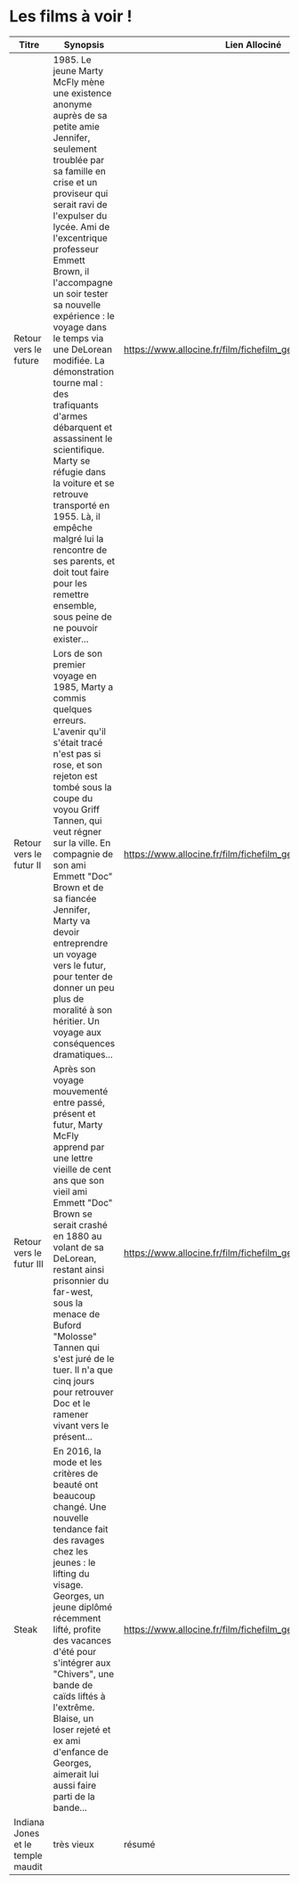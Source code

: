 # Les films à voir !

|Titre|Synopsis|Lien Allociné|
|-|-|-|
|Retour vers le future|1985. Le jeune Marty McFly mène une existence anonyme auprès de sa petite amie Jennifer, seulement troublée par sa famille en crise et un proviseur qui serait ravi de l'expulser du lycée. Ami de l'excentrique professeur Emmett Brown, il l'accompagne un soir tester sa nouvelle expérience : le voyage dans le temps via une DeLorean modifiée. La démonstration tourne mal : des trafiquants d'armes débarquent et assassinent le scientifique. Marty se réfugie dans la voiture et se retrouve transporté en 1955. Là, il empêche malgré lui la rencontre de ses parents, et doit tout faire pour les remettre ensemble, sous peine de ne pouvoir exister...|https://www.allocine.fr/film/fichefilm_gen_cfilm=448.html|
|Retour vers le futur II |Lors de son premier voyage en 1985, Marty a commis quelques erreurs. L'avenir qu'il s'était tracé n'est pas si rose, et son rejeton est tombé sous la coupe du voyou Griff Tannen, qui veut régner sur la ville. En compagnie de son ami Emmett "Doc" Brown et de sa fiancée Jennifer, Marty va devoir entreprendre un voyage vers le futur, pour tenter de donner un peu plus de moralité à son héritier. Un voyage aux conséquences dramatiques...|https://www.allocine.fr/film/fichefilm_gen_cfilm=5247.html|
|Retour vers le futur III|Après son voyage mouvementé entre passé, présent et futur, Marty McFly apprend par une lettre vieille de cent ans que son vieil ami Emmett "Doc" Brown se serait crashé en 1880 au volant de sa DeLorean, restant ainsi prisonnier du far-west, sous la menace de Buford "Molosse" Tannen qui s'est juré de le tuer. Il n'a que cinq jours pour retrouver Doc et le ramener vivant vers le présent...|https://www.allocine.fr/film/fichefilm_gen_cfilm=29289.html|
|Steak|En 2016, la mode et les critères de beauté ont beaucoup changé. Une nouvelle tendance fait des ravages chez les jeunes : le lifting du visage. Georges, un jeune diplômé récemment lifté, profite des vacances d'été pour s'intégrer aux "Chivers", une bande de caïds liftés à l'extrême. Blaise, un loser rejeté et ex ami d'enfance de Georges, aimerait lui aussi faire parti de la bande...|https://www.allocine.fr/film/fichefilm_gen_cfilm=110872.html|
|Indiana Jones et le temple maudit|très vieux|résumé|